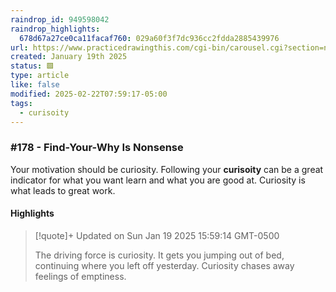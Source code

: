 ```yaml
---
raindrop_id: 949598042
raindrop_highlights:
  678d67a27ce0ca11facaf760: 029a60f3f7dc936cc2fdda2885439976
url: https://www.practicedrawingthis.com/cgi-bin/carousel.cgi?section=newsletter-archive&amp;episode=blog-2024-12-22-findyourwhy-is-nonsense
created: January 19th 2025
status: 🟩
type: article
like: false
modified: 2025-02-22T07:59:17-05:00
tags:
  - curisoity
---
```



### #178 - Find-Your-Why Is Nonsense


Your motivation should be curiosity. Following your **curisoity** can be a great indicator for what you want learn and what you are good at. Curiosity is what leads to great work. 

#### Highlights

> [!quote]+ Updated on Sun Jan 19 2025 15:59:14 GMT-0500
>
> The driving force is curiosity. It gets you jumping out of bed, continuing where you left off yesterday. Curiosity chases away feelings of emptiness.

